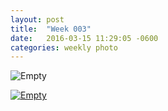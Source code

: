 ```yaml
---
layout: post
title:  "Week 003"
date:   2016-03-15 11:29:05 -0600
categories: weekly photo
---
```


<img src="https://c2.staticflickr.com/2/1655/25023801803_638d856f9a_b.jpg" title="Empty">

<a href="https://www.flickr.com/photos/antirobot/25023801803/"><img src="https://c2.staticflickr.com/2/1655/25023801803_638d856f9a_b.jpg" title="Empty"></a>
